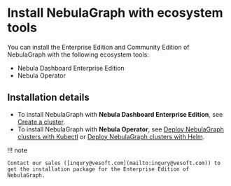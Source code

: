 # Install NebulaGraph with ecosystem tools

You can install the Enterprise Edition and Community Edition of NebulaGraph with the following ecosystem tools:

- Nebula Dashboard Enterprise Edition 
- Nebula Operator

## Installation details

- To install NebulaGraph with **Nebula Dashboard Enterprise Edition**, see [Create a cluster](../../nebula-dashboard-ent/3.create-import-dashboard/1.create-cluster.md).
- To install NebulaGraph with **Nebula Operator**, see [Deploy NebulaGraph clusters with Kubectl](../../nebula-operator/3.deploy-nebula-graph-cluster/3.1create-cluster-with-kubectl.md) or [Deploy NebulaGraph clusters with Helm](../../nebula-operator/3.deploy-nebula-graph-cluster/3.2create-cluster-with-helm.md).

!!! note

    Contact our sales ([inqury@vesoft.com](mailto:inqury@vesoft.com)) to get the installation package for the Enterprise Edition of NebulaGraph.

